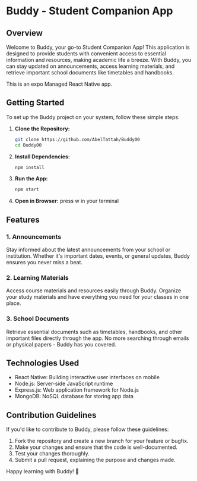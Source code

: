 # Buddy - Student Companion App

## Overview

Welcome to Buddy, your go-to Student Companion App! This application is designed to provide students with convenient access to essential information and resources, making academic life a breeze. With Buddy, you can stay updated on announcements, access learning materials, and retrieve important school documents like timetables and handbooks.

This is an expo Managed React Native app.

## Getting Started

To set up the Buddy project on your system, follow these simple steps:

1. **Clone the Repository:**
    ```bash
    git clone https://github.com/AbelTattah/Buddy00
    cd Buddy00
    ```

2. **Install Dependencies:**
    ```bash
    npm install
    ```

3. **Run the App:**
    ```bash
    npm start
    ```

4. **Open in Browser:**
    press w in your terminal

## Features

### 1. Announcements

Stay informed about the latest announcements from your school or institution. Whether it's important dates, events, or general updates, Buddy ensures you never miss a beat.

### 2. Learning Materials

Access course materials and resources easily through Buddy. Organize your study materials and have everything you need for your classes in one place.

### 3. School Documents

Retrieve essential documents such as timetables, handbooks, and other important files directly through the app. No more searching through emails or physical papers - Buddy has you covered.

## Technologies Used

- React Native: Building interactive user interfaces on mobile
- Node.js: Server-side JavaScript runtime
- Express.js: Web application framework for Node.js
- MongoDB: NoSQL database for storing app data

## Contribution Guidelines

If you'd like to contribute to Buddy, please follow these guidelines:

1. Fork the repository and create a new branch for your feature or bugfix.
2. Make your changes and ensure that the code is well-documented.
3. Test your changes thoroughly.
4. Submit a pull request, explaining the purpose and changes made.


Happy learning with Buddy! 🚀
